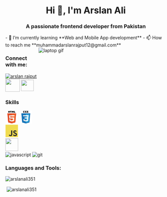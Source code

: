   
 <h1 align="center">Hi 👋, I'm Arslan Ali</h1>
<h3 align="center">A passionate frontend developer from Pakistan</h3>
- 🌱 I’m currently learning **Web and Mobile App development**
- 📫 How to reach me **muhammadarslanrajput12@gmail.com**
<img src="https://cdn.dribbble.com/users/330915/screenshots/3587000/10_coding_dribbble.gif" alt="laptop gif" width="400" height="300" align="right"/>

<h3 align="left">Connect with me:</h3>

<p align="left">
<a href="https://fb.com/arslan rajput" target="blank"><img align="center" src="https://raw.githubusercontent.com/rahuldkjain/github-profile-readme-generator/master/src/images/icons/Social/facebook.svg" alt="arslan rajput" height="33" width="40" /></a>
<a href="https://www.linkedin.com/in/arslan-ali-5a66112bb/" target="blank"><img align="center" src="https://encrypted-tbn0.gstatic.com/images?q=tbn:ANd9GcS_vk5sZJ7hIkxLbeRTDNMrf83VJzNBdKeq3Q&s"height="40" width="45" /></a>
<a href="mailto:muhammadarslanrajput12@gmail.com" target="blank"><img align="center" src="https://encrypted-tbn0.gstatic.com/images?q=tbn:ANd9GcRGhCbesLp4_2wY26RL6Ft8gRbT7q2lRvdt8w&s"height="35" width="40" /></a>

<h3 align="left">Skills</h3>
<p align="left"></a> <img src="https://raw.githubusercontent.com/devicons/devicon/master/icons/html5/html5-original-wordmark.svg" alt="html5" width="40" height="40"/> 
 <img src="https://raw.githubusercontent.com/devicons/devicon/master/icons/css3/css3-original-wordmark.svg" alt="css3" width="40" height="40"/>
 <img src="https://raw.githubusercontent.com/devicons/devicon/master/icons/javascript/javascript-original.svg" alt="javascript" width="40" height="40"/>
<br />
 <img src="https://encrypted-tbn0.gstatic.com/images?q=tbn:ANd9GcQLehUP5YrF6eztf6wsOUMkmBdJDTnVRzuPAg&s"width="40" height="40">
 <img src="https://w7.pngwing.com/pngs/452/495/png-transparent-react-javascript-angularjs-ionic-github-text-logo-symmetry-thumbnail.png" alt="javascript" width="40" height="40"/>
 <img src="https://encrypted-tbn0.gstatic.com/images?q=tbn:ANd9GcTwCghLiCNsu6OBa6WrEw9zonircCsurDCYLQ&s" alt="git" width="50" height="50"/>  </p>
 <h3 align="left">Languages and Tools:</h3>
 
 <p><img  src="https://github-readme-stats.vercel.app/api/top-langs?username=arslanali351&show_icons=true&locale=en&layout=compact" alt="arslanali351" /></p>
 
 <p>&nbsp;<img align="center" src="https://github-readme-stats.vercel.app/api?username=arslanali351&show_icons=true&locale=en" alt="arslanali351" /></p> 


